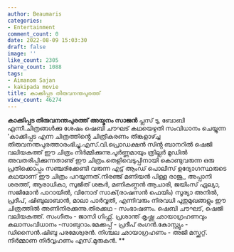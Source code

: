 ```yaml
---
author: Beaumaris
categories:
- Entertainment
comment_count: 0
date: 2022-08-09 15:03:30
draft: false
image: ''
like_count: 2305
share_count: 1088
tags:
- Aimanom Sajan
- kakipada movie
title: കാക്കിപ്പട തിരുവനന്തപുരത്ത്
view_count: 46274
---
```


**കാക്കിപ്പട തിരുവനന്തപുരത്ത്** **അയ്മനം സാജൻ** പ്ലസ് ടു, ബോബി എന്നീ.ചിത്രങ്ങൾക്കു ശേഷം ഷെബി ചൗഘട് കഥയെഴുതി സംവിധാനം ചെയ്യുന്ന 'കാക്കിപ്പട എന്ന ചിത്രത്തിൻ്റെ ചിത്രീകരണം തിങ്കളാഴ്ച്ച തിരുവനന്തപുരത്താരംഭിച്ചു.എസ്.വി.പ്രൊഡക്ഷൻ സിൻ്റ ബാനറിൽ ഷെജി വലിയകത്ത് ഈ ചിത്രം നിർമ്മിക്കുന്നു.പൂർണ്ണമായും ത്രില്ലർ മൂഡിൽ അവതരിപ്പിക്കുന്നതാണു് ഈ ചിത്രം.തെളിവെടുപ്പിനായി കൊണ്ടുവരുന്ന ഒരു പ്രതിക്കൊപ്പം സഞ്ചരിക്കേണ്ടി വരുന്ന എട്ട് ആംഡ് പൊലീസ് ഉദ്യോഗസ്ഥരുടെ കഥയാണ് ഈ ചിത്രം പറയുന്നത്.നിരഞ്ജ് മണിയൻ പിള്ള രാജു,, അപ്പാനി ശരത്ത്, ആരാധികാ, സുജിത് ശങ്കർ, മണികണ്ഠൻ ആചാരി, ജയിംസ് ഏല്യാ, സജിമോൻ പാറായിൽ, വിനോദ് സാക്(രാഷസൻ ഫെയിം) സൂര്യാ അനിൽ, പ്രദീപ്, ഷിബുലാബാൻ, മാലാ പാർവ്വതി, എന്നിവരും നിരവധി പുതുമുഖങ്ങളും ഈ ചിത്രത്തിൽ അണിനിരക്കുന്നു.തിരക്കഥ - സംഭാഷണം. ഷെബി ചൗഘട്, ഷെജി വലിയകത്ത്. സംഗീതം - ജാസി ഗിഫ്റ്റ്. പ്രശാന്ത് കൃഷ്ണ ഛായാഗ്രഹണവും കലാസംവിധാനം -സാബുറാം.മേക്കപ്പ് - പ്രദീപ് രംഗൻ.കോസ്റ്റ്യും - ഡിസൈൻ.ഷിബു പരമേശ്വരൻ. നിശ്ചല ഛായാഗ്രഹണം - അജി മസ്ക്കറ്റ്. നിർമ്മാണ നിർവ്വഹണം എസ്.മുരുകൻ. ** &nbsp;